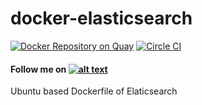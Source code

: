 # docker-elasticsearch

[![Docker Repository on Quay](https://quay.io/repository/rahulkrishnanfs/docker-elasticsearch/status "Docker Repository on Quay")](https://quay.io/repository/rahulkrishnanfs/docker-elasticsearch) [![Circle CI](https://circleci.com/gh/rahulkrishnanfs/docker-elasticsearch.png?style=badge)](https://circleci.com/gh/rahulkrishnanfs/docker-elasticsearch)


[1.1]: http://i.imgur.com/tXSoThF.png (twitter icon with padding)
[1]: http://www.twitter.com/rahulkrishnanra
#### Follow me on [![alt text][1.1]][1]


Ubuntu based Dockerfile of Elaticsearch

